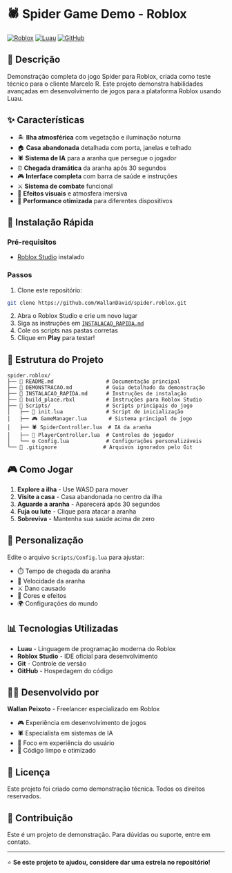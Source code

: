 # 🕷️ Spider Game Demo - Roblox

[![Roblox](https://img.shields.io/badge/Roblox-00A2FF?style=for-the-badge&logo=roblox&logoColor=white)](https://www.roblox.com/)
[![Luau](https://img.shields.io/badge/Luau-000000?style=for-the-badge&logo=lua&logoColor=white)](https://luau-lang.org/)
[![GitHub](https://img.shields.io/badge/GitHub-100000?style=for-the-badge&logo=github&logoColor=white)](https://github.com/WallanDavid/spider.roblox)

## 📖 Descrição
Demonstração completa do jogo Spider para Roblox, criada como teste técnico para o cliente Marcelo R. Este projeto demonstra habilidades avançadas em desenvolvimento de jogos para a plataforma Roblox usando Luau.

## ✨ Características
- 🏝️ **Ilha atmosférica** com vegetação e iluminação noturna
- 🏠 **Casa abandonada** detalhada com porta, janelas e telhado
- 🕷️ **Sistema de IA** para a aranha que persegue o jogador
- ⏰ **Chegada dramática** da aranha após 30 segundos
- 🎮 **Interface completa** com barra de saúde e instruções
- ⚔️ **Sistema de combate** funcional
- 🎨 **Efeitos visuais** e atmosfera imersiva
- 🚀 **Performance otimizada** para diferentes dispositivos

## 🚀 Instalação Rápida

### Pré-requisitos
- [Roblox Studio](https://www.roblox.com/create) instalado

### Passos
1. Clone este repositório:
```bash
git clone https://github.com/WallanDavid/spider.roblox.git
```

2. Abra o Roblox Studio e crie um novo lugar
3. Siga as instruções em [`INSTALACAO_RAPIDA.md`](INSTALACAO_RAPIDA.md)
4. Cole os scripts nas pastas corretas
5. Clique em **Play** para testar!

## 📁 Estrutura do Projeto
```
spider.roblox/
├── 📄 README.md                 # Documentação principal
├── 📄 DEMONSTRACAO.md           # Guia detalhado da demonstração
├── 📄 INSTALACAO_RAPIDA.md      # Instruções de instalação
├── 📄 build_place.rbxl          # Instruções para Roblox Studio
├── 📁 Scripts/                  # Scripts principais do jogo
│   ├── 🚀 init.lua              # Script de inicialização
│   ├── 🎮 GameManager.lua       # Sistema principal do jogo
│   ├── 🕷️ SpiderController.lua  # IA da aranha
│   ├── 👤 PlayerController.lua  # Controles do jogador
│   └── ⚙️ Config.lua            # Configurações personalizáveis
└── 📄 .gitignore               # Arquivos ignorados pelo Git
```

## 🎮 Como Jogar

1. **Explore a ilha** - Use WASD para mover
2. **Visite a casa** - Casa abandonada no centro da ilha
3. **Aguarde a aranha** - Aparecerá após 30 segundos
4. **Fuja ou lute** - Clique para atacar a aranha
5. **Sobreviva** - Mantenha sua saúde acima de zero

## 🔧 Personalização

Edite o arquivo `Scripts/Config.lua` para ajustar:
- ⏱️ Tempo de chegada da aranha
- 🏃 Velocidade da aranha
- ⚔️ Dano causado
- 🎨 Cores e efeitos
- 🌍 Configurações do mundo

## 📊 Tecnologias Utilizadas

- **Luau** - Linguagem de programação moderna do Roblox
- **Roblox Studio** - IDE oficial para desenvolvimento
- **Git** - Controle de versão
- **GitHub** - Hospedagem do código

## 👨‍💻 Desenvolvido por

**Wallan Peixoto** - Freelancer especializado em Roblox

- 🎮 Experiência em desenvolvimento de jogos
- 🕷️ Especialista em sistemas de IA
- 🎨 Foco em experiência do usuário
- 🚀 Código limpo e otimizado

## 📄 Licença

Este projeto foi criado como demonstração técnica. Todos os direitos reservados.

## 🤝 Contribuição

Este é um projeto de demonstração. Para dúvidas ou suporte, entre em contato.

---

⭐ **Se este projeto te ajudou, considere dar uma estrela no repositório!** 